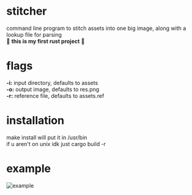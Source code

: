 # stitcher
command line program to stitch assets into one big image, along with a lookup file for parsing<br>
🚨 **this is my first rust project** 🚨
# flags
**-i:** input directory, defaults to assets<br>
**-o:** output image, defaults to res.png<br>
**-r:** reference file, defaults to assets.ref<br>
# installation
make install will put it in /usr/bin<br>
if u aren't on unix idk just cargo build -r
# example
![example](/example/big/res.png)
